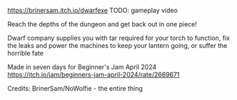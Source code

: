 https://brinersam.itch.io/dwarfexe
TODO: gameplay video


Reach the depths of the dungeon and get back out in one piece!

Dwarf company supplies you with tar required for your torch to function, fix the leaks and power the machines to keep your lantern going, or suffer the horrible fate

Made in seven days for Beginner's Jam April 2024
https://itch.io/jam/beginners-jam-april-2024/rate/2669671

Credits:
BrinerSam/NoWolfie - the entire thing



